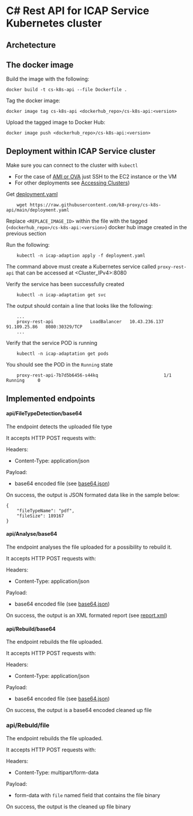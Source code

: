 # C# Rest API for ICAP Service Kubernetes cluster

## Archetecture



## The docker image

Build the image with the following:  

```
docker build -t cs-k8s-api --file Dockerfile .
```

Tag the docker image:  

```
docker image tag cs-k8s-api <dockerhub_repo>/cs-k8s-api:<version>
```

Upload the tagged image to Docker Hub:  

```
docker image push <dockerhub_repo>/cs-k8s-api:<version>
```

## Deployment within ICAP Service cluster

Make sure you can connect to the cluster with `kubectl`  
- For the case of [AMI or OVA](https://github.com/k8-proxy/glasswall-servers-eval/wiki) just SSH to the EC2 instance or the VM
- For other deployments see [Accessing Clusters](https://kubernetes.io/docs/tasks/access-application-cluster/access-cluster/))

Get [deployment.yaml](https://github.com/k8-proxy/cs-k8s-api/blob/main/deployment.yaml)

```
    wget https://raw.githubusercontent.com/k8-proxy/cs-k8s-api/main/deployment.yaml
```
Replace `<REPLACE_IMAGE_ID>` within the file with the tagged (`<dockerhub_repo>/cs-k8s-api:<version>`) docker hub image created in the previous section  

Run the following:

```
    kubectl -n icap-adaption apply -f deployment.yaml
```

The command above must create a Kubernetes service called `proxy-rest-api` that can be accessed at <Cluster_IPv4>:8080  

Verify the service has been successfully created  

```
    kubectl -n icap-adaptation get svc
```

The output should contain a line that looks like the following:

```
    ...
    proxy-rest-api              LoadBalancer   10.43.236.137   91.109.25.86   8080:30329/TCP
    ...
```

Verify that the service POD is running  

```
    kubectl -n icap-adaptation get pods
```
You should see the POD in the `Running` state  

```
    proxy-rest-api-7b7d5b6456-s44kq                         1/1     Running     0
```

## Implemented endpoints

#### api/FileTypeDetection/base64

The endpoint detects the uploaded file type

It accepts HTTP POST requests with:  

Headers:  
- Content-Type: application/json  

Payload:  
- base64 encoded file (see [base64.json](./Samples/base64.json))
  
On success, the output is JSON formated data like in the sample below:  
  
```
{
    "fileTypeName": "pdf",
    "fileSize": 189167
}
```
  
#### api/Analyse/base64

The endpoint analyses the file uploaded for a possibility to rebuild it.

It accepts HTTP POST requests with:  

Headers:  
- Content-Type: application/json  

Payload:  
- base64 encoded file (see [base64.json](./Samples/base64.json))
  
On success, the output is an XML formated report (see [report.xml](./Samples/report.xml))  

#### api/Rebuild/base64

The endpoint rebuilds the file uploaded.

It accepts HTTP POST requests with:  

Headers:  
- Content-Type: application/json  

Payload:  
- base64 encoded file (see [base64.json](./Samples/base64.json))
  
On success, the output is a base64 encoded cleaned up file  

### api/Rebuld/file

The endpoint rebuilds the file uploaded.

It accepts HTTP POST requests with:  

Headers:  
- Content-Type: multipart/form-data

Payload:  
- form-data with `file` named field that contains the file binary
  
On success, the output is the cleaned up file binary
